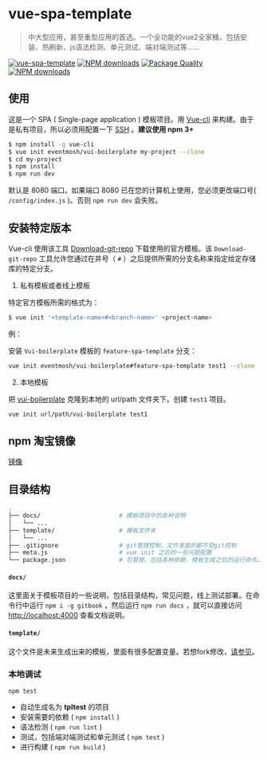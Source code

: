 # vue-spa-template
> 中大型应用，甚至重型应用的首选。一个全功能的vue2全家桶，包括安装、热刷新、js语法检测、单元测试、端对端测试等……

[![vue-spa-template](https://img.shields.io/npm/v/vue-spa-template.svg?style=flat-square)](https://www.npmjs.org/package/vue-spa-template)
[![NPM downloads](http://img.shields.io/npm/dm/vue-spa-template.svg?style=flat-square)](https://npmjs.org/package/vue-spa-template)
[![Package Quality](http://npm.packagequality.com/shield/vue-spa-template.svg)](http://packagequality.com/#?package=vue-spa-template)
[![NPM downloads](https://img.shields.io/npm/dt/vue-spa-template.svg?style=flat-square)](https://npmjs.org/package/vue-spa-template)

## 使用

这是一个 SPA ( Single-page application ) 模板项目。用 [Vue-cli](https://github.com/vuejs/vue-cli) 来构建。由于是私有项目，所以必须用配置一下 [SSH](http://blog.csdn.net/so_geili/article/details/62041664) 。**建议使用 npm 3+**

``` bash
$ npm install -g vue-cli
$ vue init eventmosh/vui-boilerplate my-project --clone
$ cd my-project
$ npm install
$ npm run dev
```

默认是 8080 端口。如果端口 8080 已在您的计算机上使用，您必须更改端口号( `/config/index.js` )。否则 `npm run dev` 会失败。

## 安装特定版本

Vue-cli 使用该工具 [Download-git-repo](https://github.com/flipxfx/download-git-repo) 下载使用的官方模板。该 `Download-git-repo` 工具允许您通过在井号（ `#` ）之后提供所需的分支名称来指定给定存储库的特定分支。

1. 私有模板或者线上模板

特定官方模板所需的格式为：
``` bash
$ vue init '<template-name>#<branch-name>' <project-name>
```
例：

安装 `Vui-boilerplate` 模板的 `feature-spa-template` 分支：
``` bash
vue init eventmosh/vui-boilerplate#feature-spa-template test1 --clone
```

2. 本地模板

把 [vui-boilerplate](https://github.com/eventmosh/vui-boilerplate) 克隆到本地的 url/path 文件夹下。创建 `test1` 项目。

``` bash
vue init url/path/vui-boilerplate test1
```

## npm 淘宝镜像

[镜像](https://gist.github.com/iq9891/96441b1b01ddd4710e06cc5e52b9c10a)

## 目录结构

``` bash
.
├── docs/                      # 模板项目中的各种说明
│   └── ...
├── template/                  # 模板文件夹
│   └── ...
├── .gitignore                 # git管理控制，文件里面的都不受git控制
├── meta.js                    # vue init 之后的一些问题配置
└── package.json               # 包管理，包括各种依赖，模板生成之后的运行命令……
```

#### `docs/`

这里面关于模板项目的一些说明，包括目录结构，常见问题，线上测试部署。在命令行中运行 `npm i -g gitbook` ，然后运行 `npm run docs` ，就可以直接访问 <http://localhost:4000> 查看文档说明。

#### `template/`

这个文件是未来生成出来的模板，里面有很多配置变量。若想fork修改，[请参见](https://github.com/vuejs/vue-cli)。


### 本地调试

`npm test`

- 自动生成名为 **tpltest** 的项目
- 安装需要的依赖 ( `npm install` )
- 语法检测 ( `npm run lint` )
- 测试，包括端对端测试和单元测试 ( `npm test` )
- 进行构建 ( `npm run build` )
